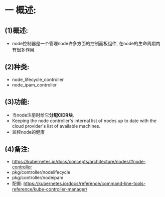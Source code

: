 # 一 概述:
## (1)概述:
- node控制器是一个管理node许多方面的控制面板组件, 在node的生命周期内有很多作用.

## (2)种类:
- node_lifecycle_controller
- node_ipam_controller

## (3)功能:
- 当node注册时给它**分配CIDR块**.
- Keeping the node controller's internal list of nodes up to date with the cloud provider's list of available machines.
- 监控node的健康

## (4)备注:
- https://kubernetes.io/docs/concepts/architecture/nodes/#node-controller
- pkg/controller/nodelifecycle
- pkg/controller/nodeipam
- 配置: https://kubernetes.io/docs/reference/command-line-tools-reference/kube-controller-manager/
